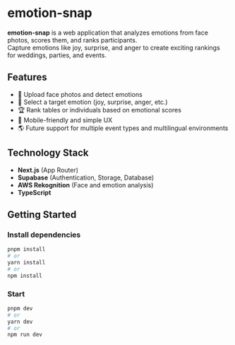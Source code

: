 # emotion-snap

**emotion-snap** is a web application that analyzes emotions from face photos,
scores them, and ranks participants.\
Capture emotions like joy, surprise, and anger to create exciting rankings for
weddings, parties, and events.

## Features

- 📸 Upload face photos and detect emotions
- 🎯 Select a target emotion (joy, surprise, anger, etc.)
- 🏆 Rank tables or individuals based on emotional scores
- 🚀 Mobile-friendly and simple UX
- 🌎 Future support for multiple event types and multilingual environments

## Technology Stack

- **Next.js** (App Router)
- **Supabase** (Authentication, Storage, Database)
- **AWS Rekognition** (Face and emotion analysis)
- **TypeScript**

## Getting Started

### Install dependencies

```bash
pnpm install
# or
yarn install
# or
npm install
```

### Start

```bash
pnpm dev
# or
yarn dev
# or
npm run dev
```
